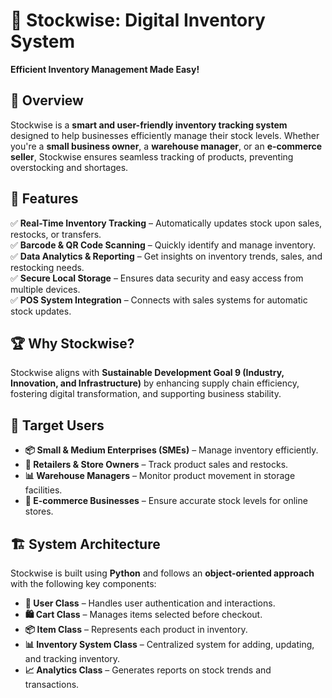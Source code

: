 # 🏪 Stockwise: Digital Inventory System  
**Efficient Inventory Management Made Easy!**  

## 📌 Overview  
Stockwise is a **smart and user-friendly inventory tracking system** designed to help businesses efficiently manage their stock levels. Whether you're a **small business owner**, a **warehouse manager**, or an **e-commerce seller**, Stockwise ensures seamless tracking of products, preventing overstocking and shortages.  

## 🎯 Features  
✅ **Real-Time Inventory Tracking** – Automatically updates stock upon sales, restocks, or transfers.  
✅ **Barcode & QR Code Scanning** – Quickly identify and manage inventory.  
✅ **Data Analytics & Reporting** – Get insights on inventory trends, sales, and restocking needs.  
✅ **Secure Local Storage** – Ensures data security and easy access from multiple devices.  
✅ **POS System Integration** – Connects with sales systems for automatic stock updates.  

## 🏆 Why Stockwise?  
Stockwise aligns with **Sustainable Development Goal 9 (Industry, Innovation, and Infrastructure)** by enhancing supply chain efficiency, fostering digital transformation, and supporting business stability.  

## 👥 Target Users  
- **📦 Small & Medium Enterprises (SMEs)** – Manage inventory efficiently.  
- **🏬 Retailers & Store Owners** – Track product sales and restocks.  
- **📊 Warehouse Managers** – Monitor product movement in storage facilities.  
- **🛒 E-commerce Businesses** – Ensure accurate stock levels for online stores.  

## 🏗 System Architecture  
Stockwise is built using **Python** and follows an **object-oriented approach** with the following key components:  

- **👤 User Class** – Handles user authentication and interactions.  
- **🛍️ Cart Class** – Manages items selected before checkout.  
- **📦 Item Class** – Represents each product in inventory.  
- **📊 Inventory System Class** – Centralized system for adding, updating, and tracking inventory.  
- **📈 Analytics Class** – Generates reports on stock trends and transactions.  
